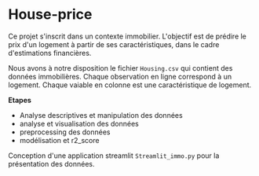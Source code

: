 # House-price

Ce projet s'inscrit dans un contexte immobilier. L'objectif est de prédire le prix d'un logement à partir de ses caractéristiques, dans le cadre d'estimations financières.

Nous avons à notre disposition le fichier `Housing.csv` qui contient des données immobilières. Chaque observation en ligne correspond à un logement. Chaque vaiable en colonne est une caractéristique de logement.

**Etapes** 
- Analyse descriptives et manipulation des données 
- analyse et visualisation des données 
- preprocessing des données 
- modélisation et r2_score

Conception d'une application streamlit `Streamlit_immo.py` pour la présentation des données.
